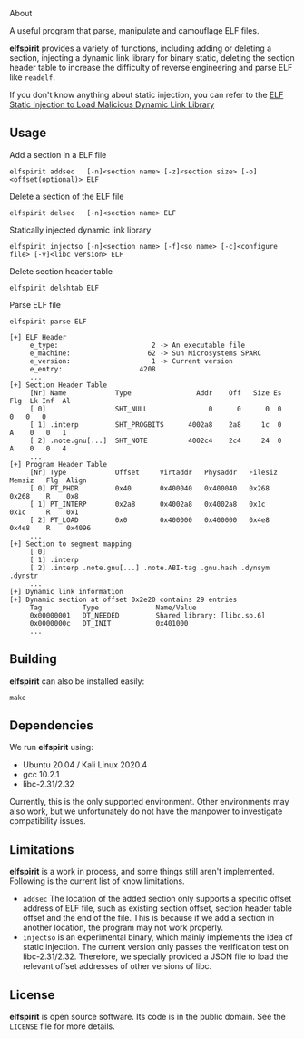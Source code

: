 About

A useful program that parse, manipulate and camouflage ELF files.

**elfspirit** provides a variety of functions, including adding or deleting a section, injecting a dynamic link library for binary static, deleting the section header table to increase the difficulty of reverse engineering and parse ELF like `readelf`.

If you don't know anything about static injection, you can refer to the [ELF Static Injection to Load Malicious Dynamic Link Library](https://violentbinary.github.io/posts/1-elf-static-injection-to-load-malicious-dynamic-link-library/)

## Usage

Add a section in a ELF file

```shell
elfspirit addsec   [-n]<section name> [-z]<section size> [-o]<offset(optional)> ELF
```

Delete a section of the ELF file

```shell
elfspirit delsec   [-n]<section name> ELF
```

Statically injected dynamic link library

```shell
elfspirit injectso [-n]<section name> [-f]<so name> [-c]<configure file> [-v]<libc version> ELF
```

Delete section header table

```shell
elfspirit delshtab ELF
```

Parse ELF file

```shell
elfspirit parse ELF
```

```shell
[+] ELF Header
     e_type:                       2 -> An executable file                                    
     e_machine:                   62 -> Sun Microsystems SPARC
     e_version:                    1 -> Current version
     e_entry:                   4208
     ...
[+] Section Header Table
     [Nr] Name            Type                Addr    Off   Size Es  Flg  Lk Inf  Al          
     [ 0]                 SHT_NULL               0      0      0  0        0   0   0
     [ 1] .interp         SHT_PROGBITS      4002a8    2a8     1c  0   A    0   0   1
     [ 2] .note.gnu[...]  SHT_NOTE          4002c4    2c4     24  0   A    0   0   4
     ...
[+] Program Header Table
     [Nr] Type            Offset     Virtaddr   Physaddr   Filesiz  Memsiz   Flg  Align       
     [ 0] PT_PHDR         0x40       0x400040   0x400040   0x268    0x268    R    0x8    
     [ 1] PT_INTERP       0x2a8      0x4002a8   0x4002a8   0x1c     0x1c     R    0x1    
     [ 2] PT_LOAD         0x0        0x400000   0x400000   0x4e8    0x4e8    R    0x4096
	 ...
[+] Section to segment mapping
     [ 0]                                                                                     
     [ 1] .interp
     [ 2] .interp .note.gnu[...] .note.ABI-tag .gnu.hash .dynsym .dynstr
     ...
[+] Dynamic link information
[+] Dynamic section at offset 0x2e20 contains 29 entries                                     
     Tag          Type              Name/Value                                                
     0x00000001   DT_NEEDED         Shared library: [libc.so.6]   
     0x0000000c   DT_INIT           0x401000
     ...
```

## Building

**elfspirit** can also be installed easily:

```shell
make
```

## Dependencies

We run **elfspirit** using:

- Ubuntu 20.04 / Kali Linux 2020.4
- gcc 10.2.1
- libc-2.31/2.32

Currently, this is the only supported environment. Other environments may also work, but we unfortunately do not have the manpower to investigate compatibility issues. 

## Limitations

**elfspirit** is a work in process, and some things still aren't implemented. Following is the current list of know limitations.

-  `addsec`  The location of the added section only supports a specific offset address of ELF file, such as existing section offset, section header table offset and the end of the file. This is because if we add a section in another location, the program may not work properly.
-  `injectso` is an experimental binary, which mainly implements the idea of static injection. The current version only passes the verification test on libc-2.31/2.32. Therefore, we specially provided a JSON file to load the relevant offset addresses of other versions of libc.

## License

**elfspirit** is open source software. Its code is in the public domain. See the `LICENSE` file for more details.